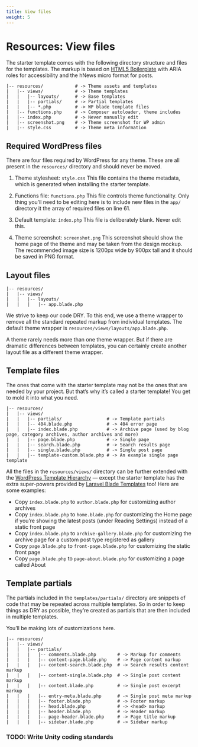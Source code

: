 ```yaml
---
title: View files
weight: 5
---
```


# Resources: View files
The starter template comes with the following directory structure and files for the templates. The markup is based on [HTML5 Boilerplate](http://html5boilerplate.com/) with ARIA roles for accessibility and the hNews micro format for posts.

```
|-- resources/            # -> Theme assets and templates
|   |-- views/            # -> Theme templates
|   |   |-- layouts/      # -> Base templates
|   |   |-- partials/     # -> Partial templates
|   |   |-- *.php         # -> WP blade template files
|   |-- functions.php     # -> Composer autoloader, theme includes
|   |-- index.php         # -> Never manually edit
|   |-- screenshot.png    # -> Theme screenshot for WP admin
|   |-- style.css         # -> Theme meta information
```

## Required WordPress files
There are four files required by WordPress for any theme. These are all present in the `resources/` directory and should never be moved. 

1. Theme stylesheet: `style.css`
This file contains the theme metadata, which is generated when installing the starter template.

2. Functions file: `functions.php`
This file controls theme functionality. Only thing you’ll need to be editing here is to include new files in the `app/` directory it the array of required files on line 61.

3. Default template: `index.php`
This file is deliberately blank. Never edit this.

4. Theme screenshot: `screenshot.png`
This screenshot should show the home page of the theme and may be taken from the design mockup. The recommended image size is 1200px wide by 900px tall and it should be saved in PNG format.

## Layout files
```
|-- resources/
|   |-- views/
|   |   |-- layouts/
|   |   |   |-- app.blade.php
```

We strive to keep our code DRY. To this end, we use a theme wrapper to remove all the standard repeated markup from individual templates. The default theme wrapper is `resources/views/layouts/app.blade.php`.

A theme rarely needs more than one theme wrapper. But if there are dramatic differences between templates, you can certainly create another layout file as a different theme wrapper.

## Template files
The ones that come with the starter template may not be the ones that are needed by your project. But that’s why it’s called a starter template! You get to mold it into what you need.

```
|-- resources/
|   |-- views/
|   |   |-- partials/                 # -> Template partials
|   |   |-- 404.blade.php             # -> 404 error page
|   |   |-- index.blade.php           # -> Archive page (used by blog page, category archives, author archives and more)
|   |   |-- page.blade.php            # -> Single page
|   |   |-- search.blade.php          # -> Search results page
|   |   |-- single.blade.php          # -> Single post page
|   |   |-- template-custom.blade.php # -> An example single page template
```

All the files in the `resources/views/` directory can be further extended with the [WordPress Template Hierarchy](http://codex.wordpress.org/Template_Hierarchy) — except the starter template has the extra super-powers provided by [Laravel Blade Templates](https://laravel.com/docs/5.5/blade) too! Here are some examples:

* Copy `index.blade.php` to `author.blade.php` for customizing author archives
* Copy `index.blade.php` to `home.blade.php` for customizing the Home page if you’re showing the latest posts (under Reading Settings) instead of a static front page
* Copy `index.blade.php` to `archive-gallery.blade.php` for customizing the archive page for a custom post type registered as gallery
* Copy `page.blade.php` to `front-page.blade.php` for customizing the static front page
* Copy `page.blade.php` to `page-about.blade.php` for customizing a page called About

## Template partials
The partials included in the `templates/partials/` directory are snippets of code that may be repeated across multiple templates. So in order to keep things as DRY as possible, they’re created as partials that are then included in multiple templates.

You’ll be making lots of customizations here.

```
|-- resources/
|   |-- views/
|   |   |-- partials/	
|   |   |   |-- comments.blade.php        # -> Markup for comments
|   |   |   |-- content-page.blade.php    # -> Page content markup
|   |   |   |-- content-search.blade.php  # -> Search results content markup
|   |   |   |-- content-single.blade.php  # -> Single post content markup
|   |   |   |-- content.blade.php         # -> Single post excerpt markup
|   |   |   |-- entry-meta.blade.php      # -> Single post meta markup
|   |   |   |-- footer.blade.php          # -> Footer markup
|   |   |   |-- head.blade.php            # -> <head> markup
|   |   |   |-- header.blade.php          # -> Header markup
|   |   |   |-- page-header.blade.php     # -> Page title markup
|   |   |   |-- sidebar.blade.php         # -> Sidebar markup
```

### TODO: Write Unity coding standards
